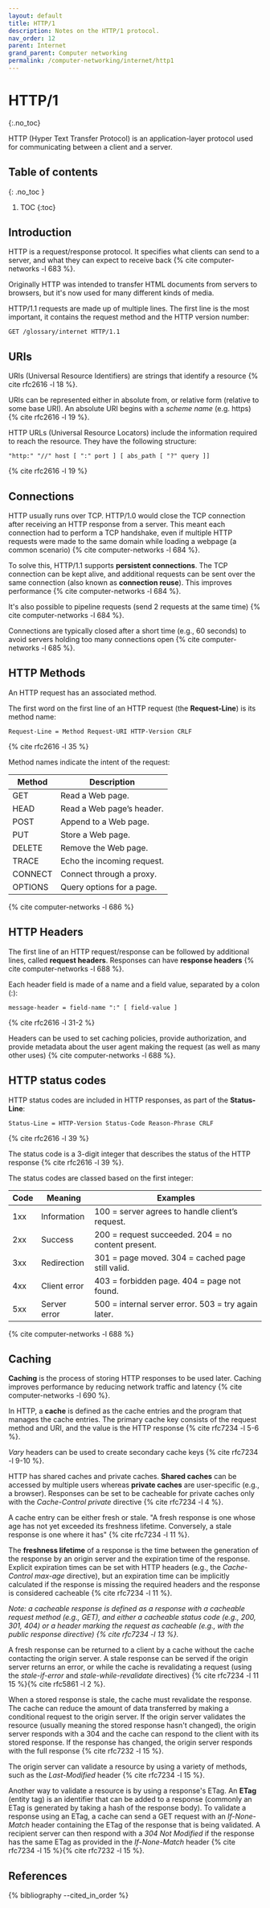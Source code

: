 ```yaml
---
layout: default
title: HTTP/1
description: Notes on the HTTP/1 protocol.
nav_order: 12
parent: Internet
grand_parent: Computer networking
permalink: /computer-networking/internet/http1
---
```


<!-- prettier-ignore-start -->

# HTTP/1
{:.no_toc}

HTTP (Hyper Text Transfer Protocol) is an application-layer protocol used for communicating between a client and a server.

## Table of contents
{: .no_toc }

1. TOC
{:toc}

<!-- prettier-ignore-end -->

## Introduction

HTTP is a request/response protocol. It specifies what clients can send to a server, and what they can expect to receive back {% cite computer-networks -l 683 %}.

Originally HTTP was intended to transfer HTML documents from servers to browsers, but it's now used for many different kinds of media.

HTTP/1.1 requests are made up of multiple lines. The first line is the most important, it contains the request method and the HTTP version number:

```
GET /glossary/internet HTTP/1.1
```

## URIs

URIs (Universal Resource Identifiers) are strings that identify a resource {% cite rfc2616 -l 18 %}.

URIs can be represented either in absolute from, or relative form (relative to some base URI). An absolute URI begins with a _scheme name_ (e.g. https) {% cite rfc2616 -l 19 %}.

HTTP URLs (Universal Resource Locators) include the information required to reach the resource. They have the following structure:

```
"http:" "//" host [ ":" port ] [ abs_path [ "?" query ]]
```

{% cite rfc2616 -l 19 %}

## Connections

HTTP usually runs over TCP. HTTP/1.0 would close the TCP connection after receiving an HTTP response from a server. This meant each connection had to perform a TCP handshake, even if multiple HTTP requests were made to the same domain while loading a webpage (a common scenario) {% cite computer-networks -l 684 %}.

To solve this, HTTP/1.1 supports **persistent connections**. The TCP connection can be kept alive, and additional requests can be sent over the same connection (also known as **connection reuse**). This improves performance {% cite computer-networks -l 684 %}.

It's also possible to pipeline requests (send 2 requests at the same time) {% cite computer-networks -l 684 %}.

Connections are typically closed after a short time (e.g., 60 seconds) to avoid servers holding too many connections open {% cite computer-networks -l 685 %}.

## HTTP Methods

An HTTP request has an associated method.

The first word on the first line of an HTTP request (the **Request-Line**) is its method name:

```
Request-Line = Method Request-URI HTTP-Version CRLF
```

{% cite rfc2616 -l 35 %}

Method names indicate the intent of the request:

| Method  | Description                |
| ------- | -------------------------- |
| GET     | Read a Web page.           |
| HEAD    | Read a Web page’s header.  |
| POST    | Append to a Web page.      |
| PUT     | Store a Web page.          |
| DELETE  | Remove the Web page.       |
| TRACE   | Echo the incoming request. |
| CONNECT | Connect through a proxy.   |
| OPTIONS | Query options for a page.  |

{% cite computer-networks -l 686 %}

## HTTP Headers

The first line of an HTTP request/response can be followed by additional lines, called **request headers**. Responses can have **response headers** {% cite computer-networks -l 688 %}.

Each header field is made of a name and a field value, separated by a colon (:):

```
message-header = field-name ":" [ field-value ]
```

{% cite rfc2616 -l 31-2 %}

Headers can be used to set caching policies, provide authorization, and provide metadata about the user agent making the request (as well as many other uses) {% cite computer-networks -l 688 %}.

## HTTP status codes

HTTP status codes are included in HTTP responses, as part of the **Status-Line**:

```
Status-Line = HTTP-Version Status-Code Reason-Phrase CRLF
```

{% cite rfc2616 -l 39 %}

The status code is a 3-digit integer that describes the status of the HTTP response {% cite rfc2616 -l 39 %}.

The status codes are classed based on the first integer:

| Code | Meaning      | Examples                                            |
| ---- | ------------ | --------------------------------------------------- |
| 1xx  | Information  | 100 = server agrees to handle client’s request.     |
| 2xx  | Success      | 200 = request succeeded. 204 = no content present.  |
| 3xx  | Redirection  | 301 = page moved. 304 = cached page still valid.    |
| 4xx  | Client error | 403 = forbidden page. 404 = page not found.         |
| 5xx  | Server error | 500 = internal server error. 503 = try again later. |

{% cite computer-networks -l 688 %}

## Caching

**Caching** is the process of storing HTTP responses to be used later. Caching improves performance by reducing network traffic and latency {% cite computer-networks -l 690 %}.

In HTTP, a **cache** is defined as the cache entries and the program that manages the cache entries. The primary cache key consists of the request method and URI, and the value is the HTTP response {% cite rfc7234 -l 5-6 %}.

_Vary_ headers can be used to create secondary cache keys {% cite rfc7234 -l 9-10 %}.

HTTP has shared caches and private caches. **Shared caches** can be accessed by multiple users whereas **private caches** are user-specific (e.g., a browser). Responses can be set to be cacheable for private caches only with the _Cache-Control_ _private_ directive {% cite rfc7234 -l 4 %}.

A cache entry can be either fresh or stale. "A fresh response is one whose age has not yet exceeded its freshness lifetime. Conversely, a stale response is one where it has" {% cite rfc7234 -l 11 %}.

The **freshness lifetime** of a response is the time between the generation of the response by an origin server and the expiration time of the response. Explicit expiration times can be set with HTTP headers (e.g., the _Cache-Control_ _max-age_ directive), but an expiration time can be implicitly calculated if the response is missing the required headers and the response is considered cacheable {% cite rfc7234 -l 11 %}.

_Note: a cacheable response is defined as a response with a cacheable request method (e.g., GET), and either a cacheable status code (e.g., 200, 301, 404) or a header marking the request as cacheable (e.g., with the public response directive) {% cite rfc7234 -l 13 %}._

A fresh response can be returned to a client by a cache without the cache contacting the origin server. A stale response can be served if the origin server returns an error, or while the cache is revalidating a request (using the _stale-if-error_ and _stale-while-revalidate_ directives) {% cite rfc7234 -l 11 15 %}{% cite rfc5861 -l 2 %}.

When a stored response is stale, the cache must revalidate the response. The cache can reduce the amount of data transferred by making a conditional request to the origin server. If the origin server validates the resource (usually meaning the stored response hasn't changed), the origin server responds with a 304 and the cache can respond to the client with its stored response. If the response has changed, the origin server responds with the full response {% cite rfc7232 -l 15 %}.

The origin server can validate a resource by using a variety of methods, such as the _Last-Modified_ header {% cite rfc7234 -l 15 %}.

Another way to validate a resource is by using a response's ETag. An **ETag** (entity tag) is an identifier that can be added to a response (commonly an ETag is generated by taking a hash of the response body). To validate a response using an ETag, a cache can send a GET request with an _If-None-Match_ header containing the ETag of the response that is being validated. A recipient server can then respond with a _304_ _Not Modified_ if the response has the same ETag as provided in the _If-None-Match_ header {% cite rfc7234 -l 15 %}{% cite rfc7232 -l 15 %}.

## References

{% bibliography --cited_in_order %}
